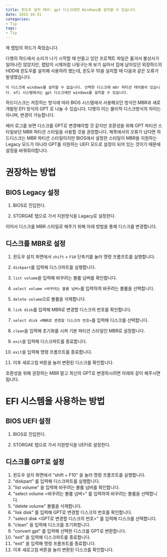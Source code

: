 ```yaml
---
title: 윈도우 설치 레어: gpt 디스크에만 Windows를 설치할 수 있습니다.
date: 2015-10-31
categories:
- Tip
tags:
- Tip
---
```


 제 랩탑의 하드가 죽었습니다.

 다행히 하드에서 소리가 나기 시작할 때 만들고 있던 프로젝트 파일은 옮겨서 불상사가 일어나진 않았지만, 랩탑이 시체처럼 나뒹구는게 보기 싫어서 집에 남아있던 외장하드의 HDD에 윈도우를 설치해 사용하려 했는데, 윈도우 10을 설치할 때 다음과 같은 오류가 발생했습니다.

```terminal
이 디스크에 windows를 설치할 수 없습니다. 선택한 디스크에 mbr 파티션 테이블이 있습니다. efi 시스템에서는 gpt 디스크에만 windows를 설치할 수 있습니다.
```

 하드디스크는 저장하는 방식에 따라 BIOS 시스템에서 사용해오던 방식인 MBR과 새로 개발된 EFI 방식의 GPT 로 나눌 수 있습니다. 다행히 이는 물리적 디스크방식의 차이는 아니며, 변경이 가능합니다.

에러 로그를 보면 디스크를 GPT로 변경해야할 것 같지만 호환성을 위해 GPT 파티션 스타일보단 MBR 파티션 스타일을 사용할 것을 권장합니다. 제목에서의 오류가 났다면 하드디스크는 MBR 파티션 스타일이지만 BIOS에서 설정한 스타일이 MBR을 지원하는 Legacy 모드가 아니라 GPT를 지원하는 UEFI 모드로 설정이 되어 있는 것이기 때문에 설정을 바꿔줘야합니다.

# 권장하는 방법

## BIOS Legacy 설정

1. BIOS로 진입한다.

2. STORGAE 탭으로 가서 지원방식을 Lagacy로 설정한다.



 이어서 디스크를 MBR 스타일로 해주기 위해 아래 방법을 통해 디스크를 변경합니다.

## 디스크를 MBR로 설정

1. 윈도우 설치 화면에서 `shift` + `F10` 단축키를 눌러 명령 프롬프트를 실행합니다.

2. `diskpart`를 입력해 디스크파트를 실행합니다.

3. `list volume`을 입력해 바꾸려는 볼륨 넘버를 확인합니다.

4. `select volume <바꾸려는 볼륨 넘버>`를 입력하여 바꾸려는 볼륨을 선택합니다.

5. `delete volume`으로 볼륨을 삭제합니다.

6. `lisk disk`를 입력해 MBR로 변경할 디스크의 번호를 확인합니다.

7. `select disk <MBR로 변경할 디스크의 번호>`를 입력해 디스크를 선택합니다.

8. `clean`을 입력해 초기화를 시켜 기본 파티션 스타일인 MBR로 설정합니다.

9. `exit`을 입력해 디스크파트를 종료합니다.

10. `exit`을 입력해 명령 프롬프트를 종료합니다.

11. 이후 새로고침 버튼을 눌러 변환된 디스크를 확인합니다.



호환성을 위해 권장하는 MBR 말고 최신의 GPT로 변경하시려면 아래와 같이 해주시면 됩니다.

# EFI 시스템을 사용하는 방법

## BIOS UEFI 설정

1. BIOS로 진입한다.

1. STORGAE 탭으로 가서 지원방식을 UEFI로 설정한다.

## 디스크를 GPT로 설정

1. 윈도우 설치 화면에서 "shift + F10" 을 눌러 명령 프롬프트를 실행합니다.
2. "diskpart" 를 입력해 디스크파트를 실행합니다.
3. "list volume" 을 입력해 바꾸려는 볼륨 넘버를 확인합니다.
4.  "select volume <바꾸려는 볼륨 넘버>" 를 입력하여 바꾸려는 볼륨을 선택합니다.
5. "delete volume" 볼륨을 삭제합니다.
6. "lisk disk" 를 입력해 GPT로 변경할 디스크의 번호를 확인합니다.
7. "select disk <GPT로 변경할 디스크의 번호>" 를 입력해 디스크를 선택합니다.
8. "clean" 을 입력해 디스크를 초기화합니다.
9. "convert gpt" 를 입력해 선택한 디스크를 GPT로 변환합니다.
10. "exit" 을 입력해 디스크파트를 종료합니다.
11. "exit" 을 입력해 명령 프롬프트를 종료합니다.
12. 이후 새로고침 버튼을 눌러 변환된 디스크를 확인합니다.
